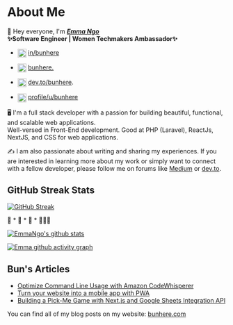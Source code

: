 # About Me

👋 Hey everyone, I'm ***[Emma Ngo](https://me.bunhere.com)*** <br>
**✨Software Engineer | Women Techmakers Ambassador✨**

* <img align="center" src="./images/icon/linkedin.png" title = "Twitter" alt="" height="20" /> [in/bunhere](https://www.linkedin.com/in/bunhere)

* <img align="center" src="./images/icon/medium.png" title = "Twitter" alt="" height="20" /> [bunhere.](https://bunhere.medium.com/)

* <img align="center" src="./images/icon/devto.png" title = "Twitter" alt="" height="20" /> [dev.to/bunhere](https://dev.to/bunhere).

* <img align="center" src="./images/icon/gg.png" title = "Twitter" alt="" width="20" /> [profile/u/bunhere](https://developers.google.com/profile/u/bunhere)

🖥️ I'm a full stack developer with a passion for building beautiful, functional, and scalable web applications. <br>
Well-versed in Front-End development. Good at PHP (Laravel), ReactJs, NextJS, and CSS for web applications.

✍️ I am also passionate about writing and sharing my experiences. If you are interested in learning more about my work or simply want to connect with a fellow developer, please follow me on forums like [Medium](https://bunhere.medium.com/) or [dev.to](https://dev.to/bunheree).

## GitHub Streak Stats

[![GitHub Streak](https://github-readme-streak-stats.herokuapp.com?user=bunheree&theme=merko&border_radius=10)](https://git.io/streak-stats) 

🚀 * 🚀 * 🚀 * 👩🏻‍🚀

[![EmmaNgo's github stats](https://github-readme-stats.vercel.app/api?username=bunheree&show_icons=true&theme=merko&count_private=true)](https://github.com/bunheree/)

[![Emma github activity graph](https://github-readme-activity-graph.vercel.app/graph?username=bunheree&theme=merko)](https://github.com/ashutosh00710/github-readme-activity-graph)

## Bun's Articles

* [Optimize Command Line Usage with Amazon CodeWhisperer](https://bunhere.medium.com/277e66ac0019)
* [Turn your website into a mobile app with PWA](https://medium.com/p/5451838798cc)
* [Building a Pick-Me Game with Next.js and Google Sheets Integration API](https://medium.com/p/0418b27a49b9)

You can find all of my blog posts on my website: [bunhere.com](https://bunhere.com/)
